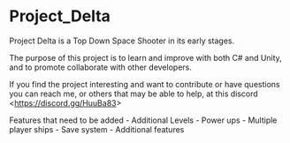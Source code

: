# Project_Delta

Project Delta is a Top Down Space Shooter in its early stages.

The purpose of this project is to learn and improve with both C# and Unity, and to promote collaborate with other developers.

If you find the project interesting and want to contribute or have questions you can reach me, or others that may be able to help, at this discord <<https://discord.gg/HuuBa83>>

Features that need to be added
    - Additional Levels
    - Power ups
    - Multiple player ships
    - Save system
    - Additional features